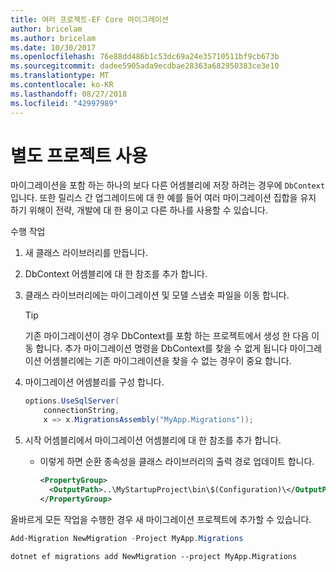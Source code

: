 ```yaml
---
title: 여러 프로젝트-EF Core 마이그레이션
author: bricelam
ms.author: bricelam
ms.date: 10/30/2017
ms.openlocfilehash: 76e88dd486b1c53dc69a24e35710511bf9cb673b
ms.sourcegitcommit: dadee5905ada9ecdbae28363a682950383ce3e10
ms.translationtype: MT
ms.contentlocale: ko-KR
ms.lasthandoff: 08/27/2018
ms.locfileid: "42997989"
---
```

<a name="using-a-separate-project"></a>별도 프로젝트 사용
========================
마이그레이션을 포함 하는 하나의 보다 다른 어셈블리에 저장 하려는 경우에 `DbContext`입니다. 또한 릴리스 간 업그레이드에 대 한 예를 들어 여러 마이그레이션 집합을 유지 하기 위해이 전략, 개발에 대 한 용이고 다른 하나를 사용할 수 있습니다.

수행 작업

1. 새 클래스 라이브러리를 만듭니다.

2. DbContext 어셈블리에 대 한 참조를 추가 합니다.

3. 클래스 라이브러리에는 마이그레이션 및 모델 스냅숏 파일을 이동 합니다.
   > [!TIP]
   > 기존 마이그레이션이 경우 DbContext를 포함 하는 프로젝트에서 생성 한 다음 이동 합니다. 추가 마이그레이션 명령을 DbContext를 찾을 수 없게 됩니다 마이그레이션 어셈블리에는 기존 마이그레이션을 찾을 수 없는 경우이 중요 합니다.

4. 마이그레이션 어셈블리를 구성 합니다.

   ``` csharp
   options.UseSqlServer(
       connectionString,
       x => x.MigrationsAssembly("MyApp.Migrations"));
   ```

5. 시작 어셈블리에서 마이그레이션 어셈블리에 대 한 참조를 추가 합니다.
   * 이렇게 하면 순환 종속성을 클래스 라이브러리의 출력 경로 업데이트 합니다.

     ``` xml
     <PropertyGroup>
       <OutputPath>..\MyStartupProject\bin\$(Configuration)\</OutputPath>
     </PropertyGroup>
     ```

올바르게 모든 작업을 수행한 경우 새 마이그레이션 프로젝트에 추가할 수 있습니다.

``` powershell
Add-Migration NewMigration -Project MyApp.Migrations
```
``` Console
dotnet ef migrations add NewMigration --project MyApp.Migrations
```
